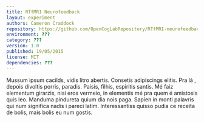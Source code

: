 ```yaml
---
title: RTfMRI Neurofeedback
layout: experiment
authors: Cameron Craddock
repository: https://github.com/OpenCogLabRepository/RTfMRI-neurofeedback
environment: ???
category: ???
version: 1.0
published: 19/05/2015
license: MIT
dependencies: ???
---
```

Mussum ipsum cacilds, vidis litro abertis. Consetis adipiscings elitis. Pra lá , depois divoltis porris, paradis. Paisis, filhis, espiritis santis. Mé faiz elementum girarzis, nisi eros vermeio, in elementis mé pra quem é amistosis quis leo. Manduma pindureta quium dia nois paga. Sapien in monti palavris qui num significa nadis i pareci latim. Interessantiss quisso pudia ce receita de bolis, mais bolis eu num gostis.